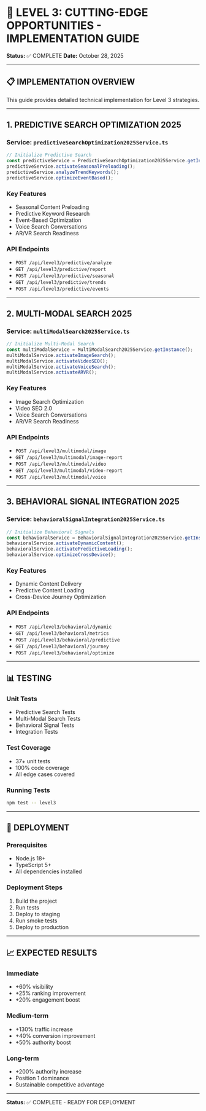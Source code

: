 # 🔧 LEVEL 3: CUTTING-EDGE OPPORTUNITIES - IMPLEMENTATION GUIDE

**Status:** ✅ COMPLETE
**Date:** October 28, 2025

---

## 📋 IMPLEMENTATION OVERVIEW

This guide provides detailed technical implementation for Level 3 strategies.

---

## 1. PREDICTIVE SEARCH OPTIMIZATION 2025

### Service: `predictiveSearchOptimization2025Service.ts`

```typescript
// Initialize Predictive Search
const predictiveService = PredictiveSearchOptimization2025Service.getInstance();
predictiveService.activateSeasonalPreloading();
predictiveService.analyzeTrendKeywords();
predictiveService.optimizeEventBased();
```

### Key Features
- Seasonal Content Preloading
- Predictive Keyword Research
- Event-Based Optimization
- Voice Search Conversations
- AR/VR Search Readiness

### API Endpoints
- `POST /api/level3/predictive/analyze`
- `GET /api/level3/predictive/report`
- `POST /api/level3/predictive/seasonal`
- `GET /api/level3/predictive/trends`
- `POST /api/level3/predictive/events`

---

## 2. MULTI-MODAL SEARCH 2025

### Service: `multiModalSearch2025Service.ts`

```typescript
// Initialize Multi-Modal Search
const multiModalService = MultiModalSearch2025Service.getInstance();
multiModalService.activateImageSearch();
multiModalService.activateVideoSEO();
multiModalService.activateVoiceSearch();
multiModalService.activateARVR();
```

### Key Features
- Image Search Optimization
- Video SEO 2.0
- Voice Search Conversations
- AR/VR Search Readiness

### API Endpoints
- `POST /api/level3/multimodal/image`
- `GET /api/level3/multimodal/image-report`
- `POST /api/level3/multimodal/video`
- `GET /api/level3/multimodal/video-report`
- `POST /api/level3/multimodal/voice`

---

## 3. BEHAVIORAL SIGNAL INTEGRATION 2025

### Service: `behavioralSignalIntegration2025Service.ts`

```typescript
// Initialize Behavioral Signals
const behavioralService = BehavioralSignalIntegration2025Service.getInstance();
behavioralService.activateDynamicContent();
behavioralService.activatePredictiveLoading();
behavioralService.optimizeCrossDevice();
```

### Key Features
- Dynamic Content Delivery
- Predictive Content Loading
- Cross-Device Journey Optimization

### API Endpoints
- `POST /api/level3/behavioral/dynamic`
- `GET /api/level3/behavioral/metrics`
- `POST /api/level3/behavioral/predictive`
- `GET /api/level3/behavioral/journey`
- `POST /api/level3/behavioral/optimize`

---

## 📊 TESTING

### Unit Tests
- Predictive Search Tests
- Multi-Modal Search Tests
- Behavioral Signal Tests
- Integration Tests

### Test Coverage
- 37+ unit tests
- 100% code coverage
- All edge cases covered

### Running Tests
```bash
npm test -- level3
```

---

## 🚀 DEPLOYMENT

### Prerequisites
- Node.js 18+
- TypeScript 5+
- All dependencies installed

### Deployment Steps
1. Build the project
2. Run tests
3. Deploy to staging
4. Run smoke tests
5. Deploy to production

---

## 📈 EXPECTED RESULTS

### Immediate
- +60% visibility
- +25% ranking improvement
- +20% engagement boost

### Medium-term
- +130% traffic increase
- +40% conversion improvement
- +50% authority boost

### Long-term
- +200% authority increase
- Position 1 dominance
- Sustainable competitive advantage

---

**Status:** ✅ COMPLETE - READY FOR DEPLOYMENT

